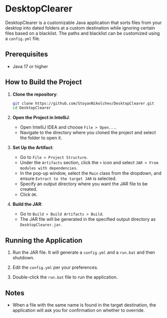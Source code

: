 # DesktopClearer

DesktopClearer is a customizable Java application that sorts files from your desktop into dated folders at a custom destination while ignoring certain files based on a blacklist. The paths and blacklist can be customized using a `config.yml` file.

## Prerequisites

- Java 17 or higher

## How to Build the Project

1. **Clone the repository**:
    ```bash
    git clone https://github.com/StoyanNikolchev/DesktopClearer.git
    cd DesktopClearer
    ```
2. **Open the Project in IntelliJ**:
    - Open IntelliJ IDEA and choose `File > Open...`.
    - Navigate to the directory where you cloned the project and select the folder to open it.

3. **Set Up the Artifact**:
    - Go to `File > Project Structure`.
    - Under the `Artifacts` section, click the `+` icon and select `JAR > From modules with dependencies`.
    - In the pop-up window, select the `Main` class from the dropdown, and ensure `Extract to the target JAR` is selected.
    - Specify an output directory where you want the JAR file to be created.
    - Click `OK`.

4. **Build the JAR**:
    - Go to `Build > Build Artifacts > Build`.
    - The JAR file will be generated in the specified output directory as `DesktopClearer.jar`.

## Running the Application

1. Run the JAR file. It will generate a `config.yml` and a `run.bat` and then shutdown.

2. Edit the `config.yml` per your preferences.

3. Double-click the `run.bat` file to run the application.

## Notes

- When a file with the same name is found in the target destination, the application will ask you for confirmation on whether to override.
